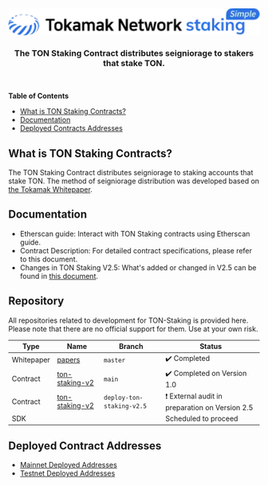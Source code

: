 
<div align="center">
  <br />
  <br />
  <a href="https://github.com/tokamak-network/ton-staking-v2"><img alt="TonStaking" src="./docs/img/tnss_bi.webp" width=600></a>
  <br />
  <h3>The TON Staking Contract distributes seigniorage to stakers that stake TON.</h3>
  <br />
</div>


**Table of Contents**
- [What is TON Staking Contracts?](#what-is-ton-staking-contracts)
- [Documentation](#documentation)
- [Deployed Contracts Addresses](#deployed-contracts-addresses)


## What is TON Staking Contracts?
The TON Staking Contract distributes seigniorage to staking accounts that stake TON. The method of seigniorage distribution was developed based on [the Tokamak Whitepaper](https://github.com/tokamak-network/papers/blob/master/cryptoeconomics/tokamak-cryptoeconomics-en.md#2-seigniorage).

## Documentation
- Etherscan guide: Interact with TON Staking contracts using Etherscan guide.
- Contract Description: For detailed contract specifications, please refer to this document.
- Changes in TON Staking V2.5: What's added or changed in V2.5 can be found in [this document](https://github.com/tokamak-network/ton-staking-v2/blob/deploy-ton-staking-v2.5/docs/en/ton-staking-v2.md).

## Repository
All repositories related to development for TON-Staking is provided here. Please note that there are no official support for them. Use at your own risk.


| Type     | Name | Branch | Status                        |
|----------|------|--------|-----------------------|
|     Whitepaper    |   [papers](https://github.com/tokamak-network/papers) |  `master` |  :heavy_check_mark: Completed
|     Contract    |   [ton-staking-v2](https://github.com/tokamak-network/ton-staking-v2) |  `main`     | :heavy_check_mark: Completed on Version 1.0
|     Contract    |   [ton-staking-v2](https://github.com/tokamak-network/ton-staking-v2/tree/deploy-ton-staking-v2.5)  |  `deploy-ton-staking-v2.5`    | :heavy_exclamation_mark: External audit in preparation on Version 2.5
|     SDK    |  |    | Scheduled to proceed


## Deployed Contract Addresses

- [Mainnet Deployed Addresses](/docs/deployed-addresses-mainnet.md)
- [Testnet Deployed Addresses](/docs/deployed-addresses-sepolia.md)
